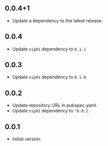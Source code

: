 ## 0.0.4+1

 - Update a dependency to the latest release.

## 0.0.4

- Update `nip01` dependency to `0.1.1`

## 0.0.3

- Update `nip01` dependency to `0.1.0`.

## 0.0.2

- Update repository URL in pubspec.yaml.
- Update `nip01` dependency to `^0.0.2`.

## 0.0.1

- Initial version.
